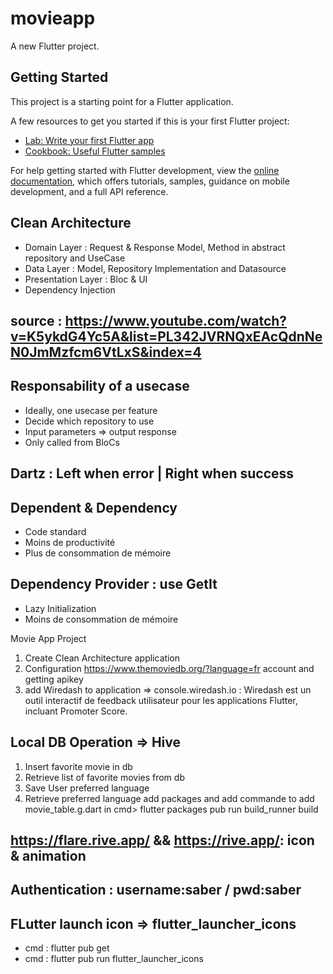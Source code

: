 # movieapp

A new Flutter project.

## Getting Started

This project is a starting point for a Flutter application.

A few resources to get you started if this is your first Flutter project:

- [Lab: Write your first Flutter app](https://docs.flutter.dev/get-started/codelab)
- [Cookbook: Useful Flutter samples](https://docs.flutter.dev/cookbook)

For help getting started with Flutter development, view the
[online documentation](https://docs.flutter.dev/), which offers tutorials,
samples, guidance on mobile development, and a full API reference.

## Clean Architecture
- Domain Layer : Request & Response Model, Method in abstract repository and UseCase
- Data Layer : Model, Repository Implementation and Datasource
- Presentation Layer : Bloc & UI
- Dependency Injection

## source : https://www.youtube.com/watch?v=K5ykdG4Yc5A&list=PL342JVRNQxEAcQdnNeN0JmMzfcm6VtLxS&index=4

## Responsability of a usecase
- Ideally, one usecase per feature
- Decide which repository to use
- Input parameters => output response
- Only called from BloCs

## Dartz : Left when error  |  Right when success

## Dependent & Dependency
- Code standard
- Moins de productivité
- Plus de consommation de mémoire

## Dependency Provider : use GetIt
+ Lazy Initialization
+ Moins de consommation de mémoire

Movie App Project
1. Create Clean Architecture application
2. Configuration https://www.themoviedb.org/?language=fr account and getting apikey
3. add Wiredash to application => console.wiredash.io : Wiredash est un outil interactif de feedback utilisateur pour les applications Flutter, incluant Promoter Score.

## Local DB Operation => Hive
1. Insert favorite movie in db
2. Retrieve list of favorite movies from db
3. Save User preferred language
4. Retrieve preferred language
add packages and add commande to add movie_table.g.dart in cmd> flutter packages pub run build_runner build

## https://flare.rive.app/ && https://rive.app/: icon & animation

## Authentication : username:saber / pwd:saber

## FLutter launch icon => flutter_launcher_icons
- cmd : flutter pub get
- cmd : flutter pub run flutter_launcher_icons

